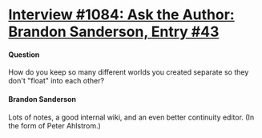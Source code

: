# [Interview #1084: Ask the Author: Brandon Sanderson, Entry #43](https://www.theoryland.com/intvmain.php?i=1084#43)

#### Question

How do you keep so many different worlds you created separate so they don't "float" into each other?

#### Brandon Sanderson

Lots of notes, a good internal wiki, and an even better continuity editor. (In the form of Peter Ahlstrom.)

